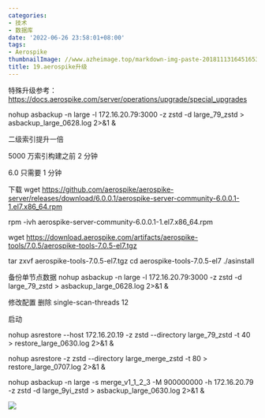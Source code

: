 ```yaml
---
categories:
- 技术
- 数据库
date: '2022-06-26 23:58:01+08:00'
tags:
- Aerospike
thumbnailImage: //www.azheimage.top/markdown-img-paste-20181113164516536.png
title: 19.aerospike升级
---
```


特殊升级参考：https://docs.aerospike.com/server/operations/upgrade/special_upgrades
<!--more-->

nohup asbackup -n large -l 172.16.20.79:3000 -z zstd -d large_79_zstd > asbackup_large_0628.log 2>&1 &

二级索引提升一倍

5000 万索引构建之前 2 分钟

6.0 只需要 1 分钟

下载
wget https://github.com/aerospike/aerospike-server/releases/download/6.0.0.1/aerospike-server-community-6.0.0.1-1.el7.x86_64.rpm

rpm -ivh aerospike-server-community-6.0.0.1-1.el7.x86_64.rpm

wget https://download.aerospike.com/artifacts/aerospike-tools/7.0.5/aerospike-tools-7.0.5-el7.tgz

tar zxvf aerospike-tools-7.0.5-el7.tgz
cd aerospike-tools-7.0.5-el7
./asinstall

备份单节点数据
nohup asbackup -n large -l 172.16.20.79:3000 -z zstd -d large_79_zstd > asbackup_large_0628.log 2>&1 &

修改配置
删除 single-scan-threads 12

启动

nohup asrestore --host 172.16.20.19 -z zstd --directory large_79_zstd -t 40 > restore_large_0630.log 2>&1 &

nohup asrestore -z zstd --directory large_merge_zstd -t 80 > restore_large_0707.log 2>&1 &

nohup asbackup -n large -s merge_v1_1_2_3 -M 900000000 -h 172.16.20.79 -z zstd -d large_9yi_zstd > asbackup_large_0630.log 2>&1 &

![](https://www.azheimage.top/markdown-img-paste-20220707143816829.png)